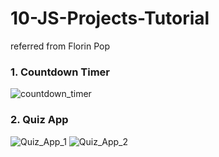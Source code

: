 # 10-JS-Projects-Tutorial
 referred from Florin Pop

### 1. Countdown Timer
![countdown_timer](https://user-images.githubusercontent.com/56250064/120096589-4b0f0580-c167-11eb-881a-4609e1d33172.png)

### 2. Quiz App
![Quiz_App_1](https://user-images.githubusercontent.com/56250064/120109102-fdb08980-c1a2-11eb-989a-86d73451ffd6.png)
![Quiz_App_2](https://user-images.githubusercontent.com/56250064/120109106-fee1b680-c1a2-11eb-828f-08b03a3e2dad.png)
